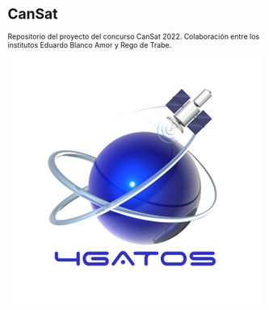 # CanSat
Repositorio del proyecto del concurso CanSat 2022. Colaboración entre los institutos Eduardo Blanco Amor y Rego de Trabe.

<img src="logo.png" alt="logo del equipo" width="600"/>
